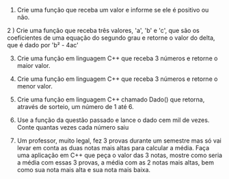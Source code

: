 1) Crie uma função que receba um valor e informe se ele é positivo ou não.

2 ) Crie uma função que receba três valores, 'a', 'b' e 'c', que são os coeficientes de uma equação do segundo grau e retorne o valor do delta, que é dado por 'b² - 4ac'

3)  Crie uma função em linguagem C++ que receba 3 números e retorne o maior valor.

4) Crie uma função em linguagem C++ que receba 3 números e retorne o menor valor.

5) Crie uma função em linguagem C++ chamado Dado() que retorna, através de sorteio, um número de 1 até 6.

6) Use a função da questão passado e lance o dado cem mil de vezes. Conte quantas vezes cada número saiu

7) Um professor, muito legal, fez 3 provas durante um semestre mas só vai levar em conta as duas notas mais altas para calcular a média. Faça uma aplicação em C++ que peça o valor das 3 notas, mostre como seria a média com essas 3 provas, a média com as 2 notas mais altas, bem como sua nota mais alta e sua nota mais baixa.
